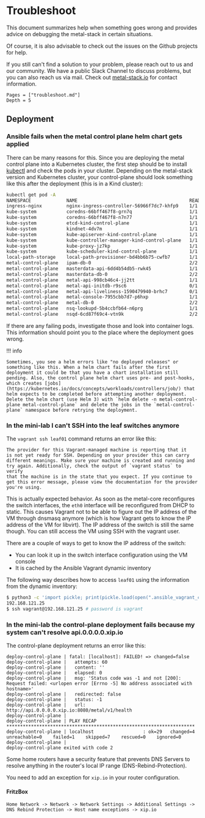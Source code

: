 # Troubleshoot

This document summarizes help when something goes wrong and provides advice on debugging the metal-stack in certain situations.

Of course, it is also advisable to check out the issues on the Github projects for help.

If you still can't find a solution to your problem, please reach out to us and our community. We have a public Slack Channel to discuss problems, but you can also reach us via mail. Check out [metal-stack.io](https://metal-stack.io) for contact information.

```@contents
Pages = ["troubleshoot.md"]
Depth = 5
```

## Deployment

### Ansible fails when the metal control plane helm chart gets applied

There can be many reasons for this. Since you are deploying the metal control plane into a Kubernetes cluster, the first step should be to install [kubectl](https://kubernetes.io/docs/tasks/tools/) and check the pods in your cluster. Depending on the metal-stack version and Kubernetes cluster, your control-plane should look something like this after the deployment (this is in a Kind cluster):

```bash
kubectl get pod -A
NAMESPACE             NAME                                         READY   STATUS      RESTARTS   AGE
ingress-nginx         nginx-ingress-controller-56966f7dc7-khfp9    1/1     Running     0          2m34s
kube-system           coredns-66bff467f8-grn7q                     1/1     Running     0          2m34s
kube-system           coredns-66bff467f8-n7n77                     1/1     Running     0          2m34s
kube-system           etcd-kind-control-plane                      1/1     Running     0          2m42s
kube-system           kindnet-4dv7m                                1/1     Running     0          2m34s
kube-system           kube-apiserver-kind-control-plane            1/1     Running     0          2m42s
kube-system           kube-controller-manager-kind-control-plane   1/1     Running     0          2m42s
kube-system           kube-proxy-jz7kp                             1/1     Running     0          2m34s
kube-system           kube-scheduler-kind-control-plane            1/1     Running     0          2m42s
local-path-storage    local-path-provisioner-bd4bb6b75-cwfb7       1/1     Running     0          2m34s
metal-control-plane   ipam-db-0                                    2/2     Running     0          2m31s
metal-control-plane   masterdata-api-6dd4b54db5-rwk45              1/1     Running     0          33s
metal-control-plane   masterdata-db-0                              2/2     Running     0          2m29s
metal-control-plane   metal-api-998cb46c4-jj2tt                    1/1     Running     0          33s
metal-control-plane   metal-api-initdb-r9sc6                       0/1     Completed   0          2m24s
metal-control-plane   metal-api-liveliness-1590479940-brhc7        0/1     Completed   0          6s
metal-control-plane   metal-console-7955cbb7d7-p6hxp               1/1     Running     0          33s
metal-control-plane   metal-db-0                                   2/2     Running     0          2m34s
metal-control-plane   nsq-lookupd-5b4ccbfb64-n6prg                 1/1     Running     0          2m34s
metal-control-plane   nsqd-6cd87f69c4-vtn9k                        2/2     Running     0          2m33s
```

If there are any failing pods, investigate those and look into container logs. This information should point you to the place where the deployment goes wrong.

!!! info

    Sometimes, you see a helm errors like "no deployed releases" or something like this. When a helm chart fails after the first deployment it could be that you have a chart installation still pending. Also, the control plane helm chart uses pre- and post-hooks, which creates [jobs](https://kubernetes.io/docs/concepts/workloads/controllers/job/) that helm expects to be completed before attempting another deployment. Delete the helm chart (use Helm 3) with `helm delete -n metal-control-plane metal-control-plane` and delete the jobs in the `metal-control-plane` namespace before retrying the deployment.

### In the mini-lab I can't SSH into the leaf switches anymore

The `vagrant ssh leaf01` command returns an error like this:

```
The provider for this Vagrant-managed machine is reporting that it
is not yet ready for SSH. Depending on your provider this can carry
different meanings. Make sure your machine is created and running and
try again. Additionally, check the output of `vagrant status` to verify
that the machine is in the state that you expect. If you continue to
get this error message, please view the documentation for the provider
you're using.
```

This is actually expected behavior. As soon as the metal-core reconfigures the switch interfaces, the `eth0` interface will be reconfigured from DHCP to static. This causes Vagrant not to be able to figure out the IP address of the VM through dnsmasq anymore (which is how Vagrant gets to know the IP address of the VM for libvirt). The IP address of the switch is still the same though. You can still access the VM using SSH with the vagrant user.

There are a couple of ways to get to know the IP address of the switch:

- You can look it up in the switch interface configuration using the VM console
- It is cached by the Ansible Vagrant dynamic inventory

The following way describes how to access `leaf01` using the information from the dynamic inventory:

```bash
$ python3 -c 'import pickle; print(pickle.load(open(".ansible_vagrant_cache", "rb"))["meta_vars"]["leaf01"]["ansible_host"])'
192.168.121.25
$ ssh vagrant@192.168.121.25 # password is vagrant
```

### In the mini-lab the control-plane deployment fails because my system can't resolve api.0.0.0.0.xip.io

The control-plane deployment returns an error like this:

```
deploy-control-plane | fatal: [localhost]: FAILED! => changed=false
deploy-control-plane |   attempts: 60
deploy-control-plane |   content: ''
deploy-control-plane |   elapsed: 0                                                                   
deploy-control-plane |   msg: 'Status code was -1 and not [200]: Request failed: <urlopen error [Errno -5] No address associated with hostname>'
deploy-control-plane |   redirected: false
deploy-control-plane |   status: -1                                                                                                                                       
deploy-control-plane |   url: http://api.0.0.0.0.xip.io:8080/metal/v1/health
deploy-control-plane |                                                                                                            
deploy-control-plane | PLAY RECAP *********************************************************************                                                                          
deploy-control-plane | localhost                  : ok=29   changed=4    unreachable=0    failed=1    skipped=7    rescued=0    ignored=0                      
deploy-control-plane |                                                                                                                                                                                             
deploy-control-plane exited with code 2
```

Some home routers have a security feature that prevents DNS Servers to resolve anything in the router's local IP range (DNS-Rebind-Protection).

You need to add an exception for `xip.io` in your router configuration.

#### FritzBox

`Home Network -> Network -> Network Settings -> Additional Settings -> DNS Rebind Protection -> Host name exceptions -> xip.io`
